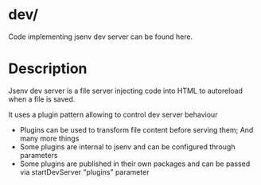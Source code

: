 # dev/

Code implementing jsenv dev server can be found here.

# Description

Jsenv dev server is a file server injecting code into HTML to autoreload when a file is saved.

It uses a plugin pattern allowing to control dev server behaviour

- Plugins can be used to transform file content before serving them; And many more things
- Some plugins are internal to jsenv and can be configured through parameters
- Some plugins are published in their own packages and can be passed via startDevServer "plugins" parameter
